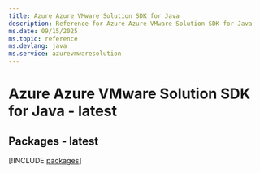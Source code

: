 ```yaml
---
title: Azure Azure VMware Solution SDK for Java
description: Reference for Azure Azure VMware Solution SDK for Java
ms.date: 09/15/2025
ms.topic: reference
ms.devlang: java
ms.service: azurevmwaresolution
---
```

# Azure Azure VMware Solution SDK for Java - latest
## Packages - latest
[!INCLUDE [packages](azure-vmware-solution-index.md)]